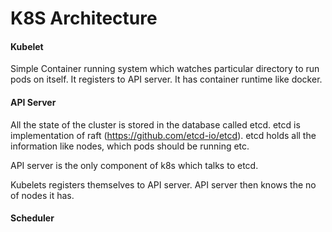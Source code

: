 # K8S Architecture


#### Kubelet
Simple Container running system which watches particular directory to run pods on itself. It registers to API server.
It has container runtime like docker. 


#### API Server
All the state of the cluster is stored in the database called etcd. etcd is implementation of raft (https://github.com/etcd-io/etcd).
etcd holds all the information like nodes, which pods should be running etc.

API server is the only component of k8s which talks to etcd.

Kubelets registers themselves to API server. API server then knows the no of nodes it has. 

#### Scheduler

